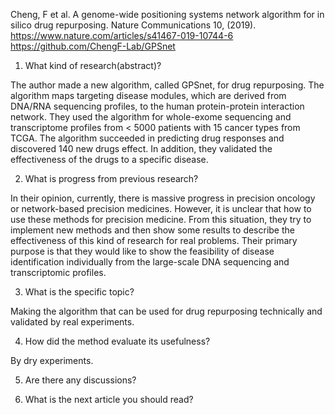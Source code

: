Cheng, F et al. A genome-wide positioning systems network algorithm for in silico drug repurposing. Nature Communications 10, (2019). https://www.nature.com/articles/s41467-019-10744-6
https://github.com/ChengF-Lab/GPSnet

1. What kind of research(abstract)?

The author made a new algorithm, called GPSnet, for drug repurposing. The algorithm maps targeting disease modules, which are derived from DNA/RNA sequencing profiles, to the human protein-protein interaction network.
They used the algorithm for whole-exome sequencing and transcriptome profiles from < 5000 patients with 15 cancer types from TCGA. The algorithm succeeded in predicting drug responses and discovered 140 new drugs effect. In addition, they validated the effectiveness of the drugs to a specific disease.

2. What is progress from previous research?

In their opinion, currently, there is massive progress in precision oncology or network-based precision medicines. However, it is unclear that how to use these methods for precision medicine. From this situation, they try to implement new methods and then show some results to describe the effectiveness of this kind of research for real problems. Their primary purpose is that they would like to show the feasibility of disease identification individually from the large-scale DNA sequencing and transcriptomic profiles.

3. What is the specific topic?

Making the algorithm that can be used for drug repurposing technically and validated by real experiments.

4. How did the method evaluate its usefulness?

By dry experiments.

5. Are there any discussions?

6. What is the next article you should read?
